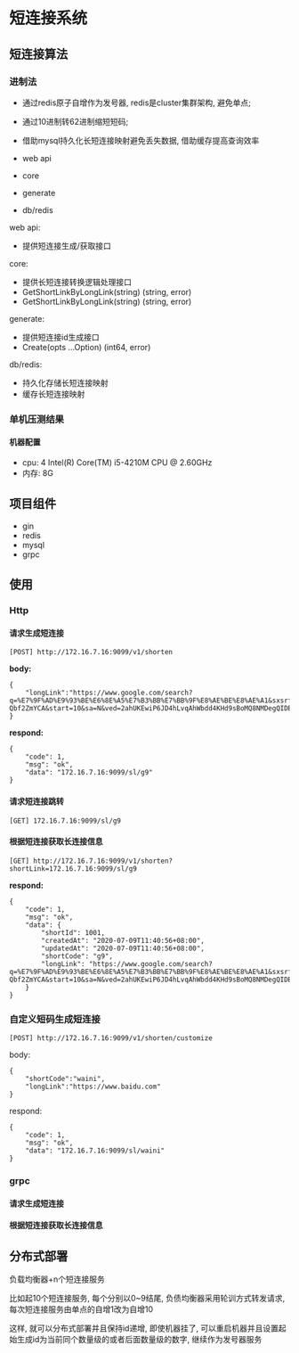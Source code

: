 # 短连接系统

## 短连接算法
### 进制法
- 通过redis原子自增作为发号器, redis是cluster集群架构, 避免单点; 
- 通过10进制转62进制缩短短码; 
- 借助mysql持久化长短连接映射避免丢失数据, 借助缓存提高查询效率

- web api
- core
- generate
- db/redis

web api:
- 提供短连接生成/获取接口

core:
- 提供长短连接转换逻辑处理接口
- GetShortLinkByLongLink(string) (string, error)
- GetShortLinkByLongLink(string) (string, error)

generate:
- 提供短连接id生成接口
- Create(opts ...Option) (int64, error)

db/redis:
- 持久化存储长短连接映射
- 缓存长短连接映射

### 单机压测结果
#### 机器配置
- cpu: 4  Intel(R) Core(TM) i5-4210M CPU @ 2.60GHz
- 内存: 8G


## 项目组件
- gin
- redis
- mysql
- grpc


## 使用
### Http
#### 请求生成短连接
```[POST] http://172.16.7.16:9099/v1/shorten```

**body:**

    {
        "longLink":"https://www.google.com/search?q=%E7%9F%AD%E9%93%BE%E6%8E%A5%E7%B3%BB%E7%BB%9F%E8%AE%BE%E8%AE%A1&sxsrf=ALeKk01rFpwiLcx4dNPmy5Fylgy5lvHZRg:1594121387265&ei=q1wEX8_mD5vr-Qbf2ZmYCA&start=10&sa=N&ved=2ahUKEwiP6JD4hLvqAhWbdd4KHd9sBoMQ8NMDegQIDBBG&biw=1745&bih=852"
    }

**respond:**

    {
        "code": 1,
        "msg": "ok",
        "data": "172.16.7.16:9099/sl/g9"
    }
    

#### 请求短连接跳转
```[GET] 172.16.7.16:9099/sl/g9```


#### 根据短连接获取长连接信息
```[GET] http://172.16.7.16:9099/v1/shorten?shortLink=172.16.7.16:9099/sl/g9```

**respond:**

    {
        "code": 1,
        "msg": "ok",
        "data": {
            "shortId": 1001,
            "createdAt": "2020-07-09T11:40:56+08:00",
            "updatedAt": "2020-07-09T11:40:56+08:00",
            "shortCode": "g9",
            "longLink": "https://www.google.com/search?q=%E7%9F%AD%E9%93%BE%E6%8E%A5%E7%B3%BB%E7%BB%9F%E8%AE%BE%E8%AE%A1&sxsrf=ALeKk01rFpwiLcx4dNPmy5Fylgy5lvHZRg:1594121387265&ei=q1wEX8_mD5vr-Qbf2ZmYCA&start=10&sa=N&ved=2ahUKEwiP6JD4hLvqAhWbdd4KHd9sBoMQ8NMDegQIDBBG&biw=1745&bih=852"
        }
    }


### 自定义短码生成短连接
```[POST] http://172.16.7.16:9099/v1/shorten/customize```

body:

    {
        "shortCode":"waini",
        "longLink":"https://www.baidu.com"
    }

respond:

    {
        "code": 1,
        "msg": "ok",
        "data": "172.16.7.16:9099/sl/waini"
    }


### grpc
#### 请求生成短连接
#### 根据短连接获取长连接信息


## 分布式部署
负载均衡器+n个短连接服务

比如起10个短连接服务, 每个分别以0~9结尾, 负债均衡器采用轮训方式转发请求, 每次短连接服务由单点的自增1改为自增10

这样, 就可以分布式部署并且保持id递增, 即使机器挂了, 可以重启机器并且设置起始生成id为当前同个数量级的或者后面数量级的数字, 继续作为发号器服务
